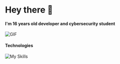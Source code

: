 # Hey there 👋

#### I'm 16 years old developer and cybersecurity student

![GIF](https://media.giphy.com/media/9rtpurjbqiqZXbBBet/giphy.gif)

#### Technologies
![My Skills](https://skillicons.dev/icons?i=bash,cs,bootstrap,git,docker,sqlite,mysql,postgres,html,css)
